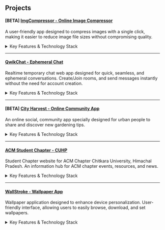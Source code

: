 ## Projects

#### [BETA] [ImgCompressor - Online Image Compressor](https://imgcompressor-app.web.app)
A user-friendly app designed to compress images with a single click, making it easier to reduce image file sizes without compromising quality.

<details>
  <summary>Key Features & Technology Stack</summary>
  
  - One-click image compression, high-quality retention, batch processing.
  - Frontend: React (Vite), Backend: PHP (Custom Compressor API).
  
</details>

---

#### [QwikChat - Ephemeral Chat](https://qwikchat.web.app)
Realtime temporary chat web app designed for quick, seamless, and ephemeral conversations. Create/Join rooms, and send messages instantly without the need for account creation.

<details>
  <summary>Key Features & Technology Stack</summary>
  
  - Real-time messaging, ephemeral chat rooms, no account requirement, secure communication.
  - React (Vite), Node.js, WebSockets (Socket.io), Firebase.
  
</details>

---

#### [BETA] [City Harvest - Online Community App](https://city-harvest-app.web.app/)
An online social, community app specially designed for urban people to share and discover new gardening tips.

<details>
  <summary>Key Features & Technology Stack</summary>
  
  - Read Articles, Ask your queries in the community
  - Java, Android Studio, Firebase.
  
</details>

---

#### [ACM Student Chapter - CUHP](https://acmcuhp.web.app)
Student Chapter website for ACM Chapter Chitkara University, Himachal Pradesh. An information hub for ACM chapter events, resources, and news.

<details>
  <summary>Key Features & Technology Stack</summary>
  
  - Event calendars, member directories.
  - React (Vite), Firebase.
  
</details>

---

#### [WallStroke - Wallpaper App](https://play.google.com/store/apps/details?id=com.appy.wallstroke)
Wallpaper application designed to enhance device personalization. User-friendly interface, allowing users to easily browse, download, and set wallpapers.

<details>
  <summary>Key Features & Technology Stack</summary>
  
  - High-resolution wallpapers, daily updates, various categories, favorites.
  - Java, Android Studio, Firebase.
  
</details>
